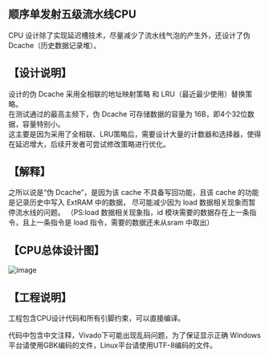 顺序单发射五级流水线CPU
---------------

CPU 设计除了实现延迟槽技术，尽量减少了流水线气泡的产生外，还设计了伪 Dcache（历史数据记录堆）。

【设计说明】
---
设计的伪 Dcache 采用全相联的地址映射策略 和 LRU（最近最少使用）替换策略。  
在测试通过的最高主频下，伪 Dcache 可存储数据的容量为 16B，即4个32位数据，容量特别小。  
这主要是因为采用了全相联、LRU策略后，需要设计大量的计数器和选择器，使得在延迟增大，后续开发者可尝试修改策略进行优化。

【解释】
---
之所以说是“伪 Dcache”，是因为该 cache 不具备写回功能，且该 cache 的功能是记录历史中写入 ExtRAM 中的数据，
尽可能减少因为 load 数据相关现象而暂停流水线的问题。
（PS:load 数据相关现象指，id 模块需要的数据存在上一条指令，且上一条指令是 load 指令，需要的数据还未从sram 中取出）

【CPU总体设计图】
---
![image](https://github.com/user-attachments/assets/b9cf2e8b-6eed-4773-8d99-10e664ce9671)

【工程说明】
---
工程包含CPU设计代码和所有引脚约束，可以直接编译。

代码中包含中文注释，Vivado下可能出现乱码问题，为了保证显示正确
Windows平台请使用GBK编码的文件，Linux平台请使用UTF-8编码的文件。  
